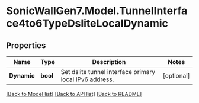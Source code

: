 # SonicWallGen7.Model.TunnelInterface4to6TypeDsliteLocalDynamic

## Properties

Name | Type | Description | Notes
------------ | ------------- | ------------- | -------------
**Dynamic** | **bool** | Set dslite tunnel interface primary local IPv6 address. | [optional] 

[[Back to Model list]](../README.md#documentation-for-models) [[Back to API list]](../README.md#documentation-for-api-endpoints) [[Back to README]](../README.md)


